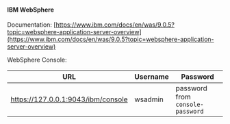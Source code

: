 #### IBM WebSphere

Documentation: [https://www.ibm.com/docs/en/was/9.0.5?topic=websphere-application-server-overview](https://www.ibm.com/docs/en/was/9.0.5?topic=websphere-application-server-overview)


WebSphere Console:

| URL                                | Username | Password                         |
| -----------------------------------|----------|----------------------------------|
| https://127.0.0.1:9043/ibm/console | wsadmin  | password from `console-password` |
